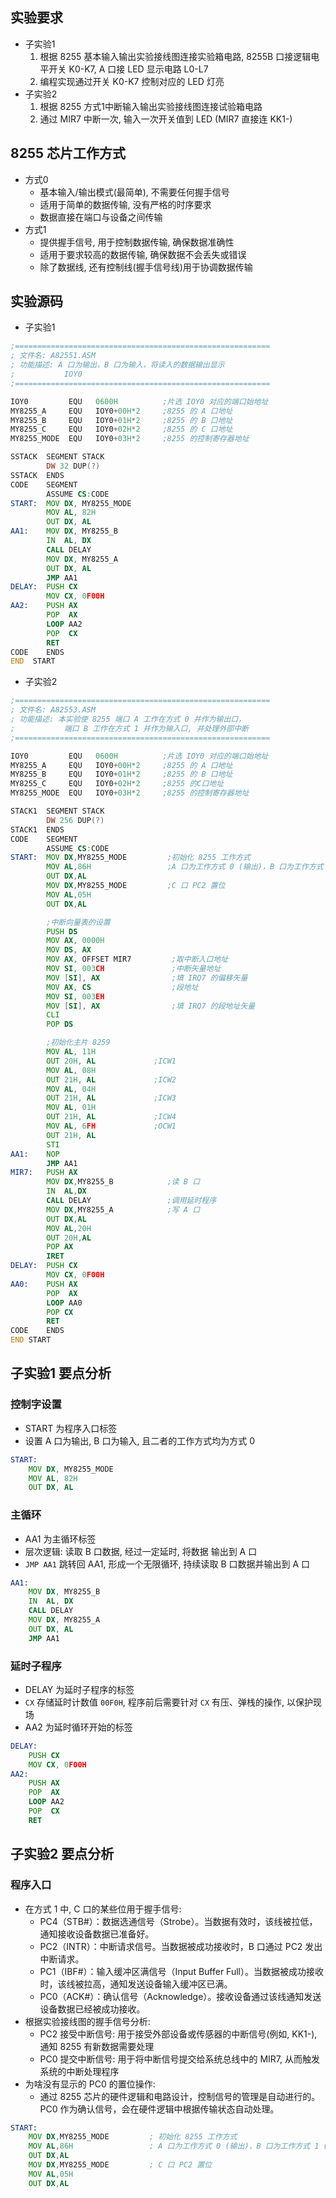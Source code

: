 ## 实验要求
- 子实验1
  1. 根据 8255 基本输入输出实验接线图连接实验箱电路, 8255B 口接逻辑电平开关 K0-K7, A 口接 LED 显示电路 L0-L7
  2. 编程实现通过开关 K0-K7 控制对应的 LED 灯亮
- 子实验2
  1. 根据 8255 方式1中断输入输出实验接线图连接试验箱电路
  2. 通过 MIR7 中断一次, 输入一次开关值到 LED (MIR7 直接连 KK1-)

## 8255 芯片工作方式
- 方式0
  - 基本输入/输出模式(最简单), 不需要任何握手信号
  - 适用于简单的数据传输, 没有严格的时序要求
  - 数据直接在端口与设备之间传输
- 方式1
  - 提供握手信号, 用于控制数据传输, 确保数据准确性
  - 适用于要求较高的数据传输, 确保数据不会丢失或错误
  - 除了数据线, 还有控制线(握手信号线)用于协调数据传输

## 实验源码
- 子实验1
```asm
;=========================================================
; 文件名: A82551.ASM
; 功能描述: A 口为输出，B 口为输入，将读入的数据输出显示
;           IOY0
;=========================================================

IOY0         EQU   0600H          ;片选 IOY0 对应的端口始地址
MY8255_A     EQU   IOY0+00H*2     ;8255 的 A 口地址
MY8255_B     EQU   IOY0+01H*2     ;8255 的 B 口地址
MY8255_C     EQU   IOY0+02H*2     ;8255 的 C 口地址
MY8255_MODE  EQU   IOY0+03H*2     ;8255 的控制寄存器地址

SSTACK	SEGMENT STACK
		DW 32 DUP(?)
SSTACK	ENDS
CODE	SEGMENT
		ASSUME CS:CODE
START:	MOV DX, MY8255_MODE
		MOV AL, 82H
		OUT DX, AL
AA1:	MOV DX, MY8255_B
		IN  AL, DX
		CALL DELAY
		MOV DX, MY8255_A
		OUT DX, AL
		JMP AA1
DELAY:	PUSH CX
		MOV CX, 0F00H
AA2:	PUSH AX
		POP  AX
		LOOP AA2
		POP  CX
		RET
CODE	ENDS
END  START
```

- 子实验2
```asm
;=========================================================
; 文件名: A82553.ASM
; 功能描述: 本实验使 8255 端口 A 工作在方式 0 并作为输出口，
;           端口 B 工作在方式 1 并作为输入口, 并处理外部中断
;=========================================================

IOY0         EQU   0600H          ;片选 IOY0 对应的端口始地址
MY8255_A     EQU   IOY0+00H*2     ;8255 的 A 口地址
MY8255_B     EQU   IOY0+01H*2     ;8255 的 B 口地址
MY8255_C     EQU   IOY0+02H*2     ;8255 的C口地址
MY8255_MODE  EQU   IOY0+03H*2     ;8255 的控制寄存器地址

STACK1 	SEGMENT STACK
        DW 256 DUP(?)
STACK1 	ENDS
CODE 	SEGMENT
        ASSUME CS:CODE
START: 	MOV DX,MY8255_MODE         ;初始化 8255 工作方式
       	MOV AL,86H                 ;A 口为工作方式 0 (输出)，B 口为工作方式 1 (输入)
       	OUT DX,AL
       	MOV DX,MY8255_MODE         ;C 口 PC2 置位
       	MOV AL,05H                 
       	OUT DX,AL

		;中断向量表的设置
		PUSH DS
		MOV AX, 0000H
		MOV DS, AX
		MOV AX, OFFSET MIR7			;取中断入口地址
		MOV SI, 003CH				;中断矢量地址
		MOV [SI], AX				;填 IRQ7 的偏移矢量
		MOV AX, CS					;段地址
		MOV SI, 003EH
		MOV [SI], AX				;填 IRQ7 的段地址矢量
		CLI
		POP DS

		;初始化主片 8259
		MOV AL, 11H
		OUT 20H, AL				;ICW1
		MOV AL, 08H
		OUT 21H, AL				;ICW2
		MOV AL, 04H
		OUT 21H, AL				;ICW3
		MOV AL, 01H
		OUT 21H, AL				;ICW4
		MOV AL, 6FH				;OCW1
		OUT 21H, AL
		STI       
AA1:	NOP
		JMP AA1
MIR7:  	PUSH AX
       	MOV DX,MY8255_B            ;读 B 口
       	IN  AL,DX
		CALL DELAY 				   ;调用延时程序
       	MOV DX,MY8255_A            ;写 A 口
       	OUT DX,AL
	   	MOV AL,20H
       	OUT 20H,AL       
       	POP AX  
       	IRET  
DELAY:	PUSH CX
		MOV CX, 0F00H
AA0:	PUSH AX
		POP  AX
		LOOP AA0
		POP CX
		RET
CODE 	ENDS
END START
```

## 子实验1 要点分析

### 控制字设置
- START 为程序入口标签
- 设置 A 口为输出, B 口为输入, 且二者的工作方式均为方式 0
```asm
START:	
	MOV DX, MY8255_MODE
	MOV AL, 82H
	OUT DX, AL
```

### 主循环
- AA1 为主循环标签
- 层次逻辑: 读取 B 口数据, 经过一定延时, 将数据 输出到 A 口
- `JMP AA1` 跳转回 AA1, 形成一个无限循环, 持续读取 B 口数据并输出到 A 口
```asm
AA1:	
	MOV DX, MY8255_B
	IN  AL, DX
	CALL DELAY
	MOV DX, MY8255_A
	OUT DX, AL
	JMP AA1
```

### 延时子程序
- DELAY 为延时子程序的标签
- `CX` 存储延时计数值 `00F0H`, 程序前后需要针对 `CX` 有压、弹栈的操作, 以保护现场
- AA2 为延时循环开始的标签
```asm
DELAY:	
	PUSH CX
	MOV CX, 0F00H
AA2:	
	PUSH AX
	POP  AX
	LOOP AA2
	POP  CX
	RET
```

## 子实验2 要点分析

### 程序入口
- 在方式 1 中, C 口的某些位用于握手信号:
  - PC4（STB#）：数据选通信号（Strobe）。当数据有效时，该线被拉低，通知接收设备数据已准备好。
  - PC2（INTR）：中断请求信号。当数据被成功接收时，B 口通过 PC2 发出中断请求。
  - PC1（IBF#）：输入缓冲区满信号（Input Buffer Full）。当数据被成功接收时，该线被拉高，通知发送设备输入缓冲区已满。
  - PC0（ACK#）：确认信号（Acknowledge）。接收设备通过该线通知发送设备数据已经被成功接收。
- 根据实验接线图的握手信号分析:
  - PC2 接受中断信号: 用于接受外部设备或传感器的中断信号(例如, KK1-), 通知 8255 有新数据需要处理
  - PC0 提交中断信号: 用于将中断信号提交给系统总线中的 MIR7, 从而触发系统的中断处理程序
- 为啥没有显示的 PC0 的置位操作:
  - 通过 8255 芯片的硬件逻辑和电路设计，控制信号的管理是自动进行的。PC0 作为确认信号，会在硬件逻辑中根据传输状态自动处理。
```asm
START:  
    MOV DX,MY8255_MODE         ; 初始化 8255 工作方式
    MOV AL,86H                 ; A 口为工作方式 0 (输出)，B 口为工作方式 1 (输入)
    OUT DX,AL
    MOV DX,MY8255_MODE         ; C 口 PC2 置位
    MOV AL,05H                 
    OUT DX,AL
```
